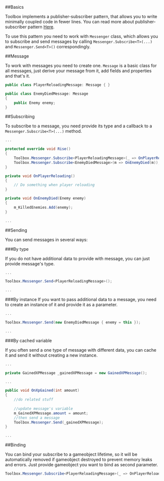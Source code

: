 ##Basics

Toolbox implements a publisher-subscriber pattern, that allows you to write minimally coupled code in fewer lines. 
You can read more about publisher-subscriber pattern [Here](https://en.wikipedia.org/wiki/Publish%E2%80%93subscribe_pattern).

To use this pattern you need to work with `Messenger` class, which allows you to subscribe and send messages by calling `Messenger.Subscribe<T>(...)` and `Messenger.Send<T>()` correspondingly.

##Message

To work with messages you need to create one. `Message` is a basic class for all messages, just derive your message from it, add fields and properties and that's it.

```C#
public class PlayerReloadingMessage: Message { }

public class EnemyDiedMessage: Message
{
    public Enemy enemy;
}
```

##Subscribing

To subscribe to a message, you need provide its type and a callback to a `Messenger.Subscribe<T>(...)` method.

```C#
...

protected override void Rise()
{
    Toolbox.Messenger.Subscribe<PlayerReloadingMessage>(_ => OnPlayerReloading());
    Toolbox.Messenger.Subscribe<EnemyDiedMessage>(m => OnEnemyDied(m));
}

private void OnPlayerReloading()
{
    // Do something when player reloading
}

private void OnEnemyDied(Enemy enemy)
{
    m_KilledEnemies.Add(enemy);
}

...
```

##Sending

You can send messages in several ways:

###By type

If you do not have additional data to provide with message, you can just provide message's type.

```C#
...

Toolbox.Messenger.Send<PlayerReloadingMessage>();

...
```

###By instance
If you want to pass additional data to a message, you need to create an instance of it and provide it as a parameter.

```C#
...

Toolbox.Messenger.Send(new EnemyDiedMessage { enemy = this });

...
```

###By cached variable

If you often send a one type of message with different data, you can cache it and send it without creating a new instance.

```C#
...

private GainedXPMessage _gainedXPMessage = new GainedXPMessage();

...

public void OnXpGained(int amount)
{
    //do related stuff
    
    //update message's variable
    m_GainedXPMessage.amount = amount; 
    //then send a message
    Toolbox.Messenger.Send(_gainedXPMessage);
}

...
```

##Binding

You can bind your subscribe to a gameobject lifetime, so it will be automatically removed if gameobject destroyed to prevent memory leaks and errors. Just provide gameobject you want to bind as second parameter.

```C#
Toolbox.Messenger.Subscribe<PlayerReloadingMessage>(_ => OnPlayerReloading, gameObject);
```